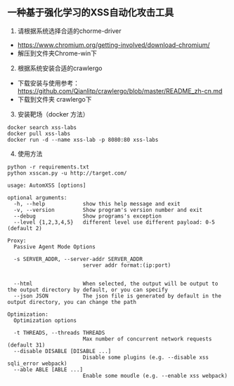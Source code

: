 ## 一种基于强化学习的XSS自动化攻击工具
1. 请根据系统选择合适的chorme-driver
 - https://www.chromium.org/getting-involved/download-chromium/
 - 解压到文件夹Chrome-win下
2. 根据系统安装合适的crawlergo
  - 下载安装与使用参考：https://github.com/Qianlitp/crawlergo/blob/master/README_zh-cn.md
  - 下载到文件夹 crawlergo下
3. 安装靶场（docker 方法）
```
docker search xss-labs
docker pull xss-labs
docker run -d --name xss-lab -p 8080:80 xss-labs
```
4. 使用方法
```
python -r requirements.txt
python xsscan.py -u http://target.com/

usage: AutomXSS [options]

optional arguments:
  -h, --help            show this help message and exit
  -v, --version         Show program's version number and exit
  --debug               Show programs's exception
  --level {1,2,3,4,5}   different level use different payload: 0-5 (default 2)

Proxy:
  Passive Agent Mode Options

  -s SERVER_ADDR, --server-addr SERVER_ADDR
                        server addr format:(ip:port)


  --html                When selected, the output will be output to the output directory by default, or you can specify        
  --json JSON           The json file is generated by default in the output directory, you can change the path

Optimization:
  Optimization options

  -t THREADS, --threads THREADS
                        Max number of concurrent network requests (default 31)
  --disable DISABLE [DISABLE ...]
                        Disable some plugins (e.g. --disable xss sqli_error webpack)
  --able ABLE [ABLE ...]
                        Enable some moudle (e.g. --enable xss webpack)
```
